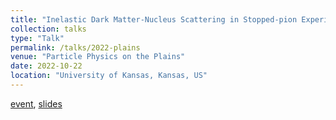 ```yaml
---
title: "Inelastic Dark Matter-Nucleus Scattering in Stopped-pion Experiments using Transition Photons"
collection: talks
type: "Talk"
permalink: /talks/2022-plains
venue: "Particle Physics on the Plains"
date: 2022-10-22
location: "University of Kansas, Kansas, US"
---
```


[event](https://indico.cern.ch/event/1191939/), [slides](./slides/2022-plains.pdf)